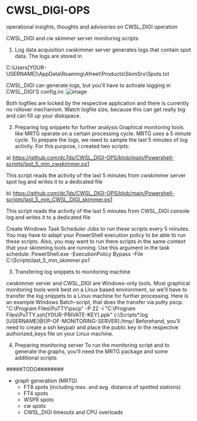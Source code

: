 # CWSL_DIGI-OPS
operational insights, thoughts and advisories on CWSL_DIGI operation

CWSL_DIGI and cw skimmer server monitoring scripts

1. Log data acquisition
cwskimmer server generates logs that contain spot data. The logs are stored in

C:\Users\[YOUR-USERNAME]\AppData\Roaming\Afreet\Products\SkimSrv\Spots.txt

CWSL_DIGI can generate logs, but you'll have to activate logging in CWSL_DIGI'S config.ini:
![image](https://github.com/dc7ds/CWSL_DIGI-OPS/assets/35285029/3f50dc75-25f9-4f9a-a65a-f122daf51602)

Both logfiles are locked by the respective application and there is currently no rollover mechanism. Watch logfile size, because this can get really big and can fill up your diskspace.

2. Preparing log snippets for further analysis
Graphical monitoring tools like MRTG operate on a certain processing cycle. MRTG uses a 5 minute cycle. To prepare the logs, we need to sample the last 5 minutes of log activity. For this purpose, i created two scripts:

a) https://github.com/dc7ds/CWSL_DIGI-OPS/blob/main/Powershell-scripts/last_5_min_cwskimmer.ps1

This script reads the activity of the last 5 minutes from cwskimmer server spot log and writes it to a dedicated file

b) https://github.com/dc7ds/CWSL_DIGI-OPS/blob/main/Powershell-scripts/last_5_min_CWSL_DIGI_skimmer.ps1

This script reads the activity of the last 5 minutes from CWSL_DIGI console log and writes it to a dedicated file

Create Windows Task Scheduler Jobs to run these scripts every 5 minutes. You may have to adapt your PowerShell execution policy to be able to run these scripts. Also, you may want to run there scripts in the same context that your skimming tools are running.
Use this argument in the task schedule: PowerShell.exe -ExecutionPolicy Bypass -File C:\Scripts\last_5_min_skimmer.ps1

3. Transfering log snippets to monitoring machine

cwskimmer server and CWSL_DIGI are Windows-only tools. Most graphical monitoring tools work best on a Linux based environment, so we'll have to transfer the log snippets to a Linux machine for further processing.
Here is an example Windows Batch-script, that does the transfer via putty pscp:
"C:\Program Files\PuTTY\pscp" -P 22 -i "C:\Program Files\PuTTY\.ssh\[YOUR-PRIVATE-KEY].ppk" c:\Scripts\*.log [USERNAME]@[IP-OF-MONITORING-SERVER]:/tmp/
Beforehand, you'll need to create a ssh keypair and place the public key in the respective authorized_keys file on your Linux machine.

4. Preparing monitoring server
To run the monitoring script and to generate the graphs, you'll need the MRTG package and some additional scripts



#####TODO########

- graph generation (MRTG)
  - FT8 spots (including max. and avg. distance of spotted stations)
  - FT4 spots
  - WSPR spots
  - cw spots
  - CWSL_DIGI timeouts and CPU overloads
